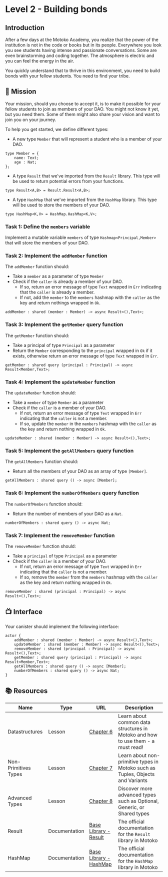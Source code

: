 # Level 2 - Building bonds
## Introduction
After a few days at the Motoko Academy, you realize that the power of the institution is not in the code or books but in its people. Everywhere you look you see students having intense and passionate conversations. Some are even brainstorming and coding together. The atmosphere is electric and you can feel the energy in the air.

You quickly understand that to thrive in this environment, you need to build bonds with your fellow students. You need to find your tribe.

## 🎯 Mission
Your mission, should you choose to accept it, is to make it possible for your fellow students to join as members of your DAO. You might not know it yet, but you need them. Some of them might also share your vision and want to join you on your journey.

To help you get started, we define different types:
- A new type `Member` that will represent a student who is a member of your DAO. 
```motoko
type Member = {
    name: Text;
    age : Nat;
};
```
- A type `Result` that we've imported from the `Result` library. This type will be used to return potential errors from your functions.
``` motoko
type Result<A,B> = Result.Result<A,B>;
```
- A type `HashMap` that we've imported from the `HashMap` library. This type will be used to store the members of your DAO.
```motoko
type HashMap<K,V> = HashMap.HashMap<K,V>;
```

### Task 1: Define the `members` variable
Implement a mutable variable `members` of type `Hashmap<Principal,Member>` that will store the members of your DAO.

### Task 2: Implement the `addMember` function
The `addMember` function should: 
- Take a `member` as a parameter of type `Member`
- Check if the `caller` is already a member of your DAO. 
    - If so, return an error message of type `Text` wrapped in `Err` indicating that the `caller` is already a member.
    - If not, add the `member` to the `members` hashmap with the `caller` as the key and return nothings wrapped in `Ok`.
```motoko
addMember : shared (member : Member) -> async Result<(),Text>;
```
### Task 3: Implement the `getMember` query function
The `getMember` function should:
- Take a principal of type `Principal` as a parameter
- Return the `Member` corresponding to the `principal` wrapped in `Ok` if it exists, otherwise return an error message of type `Text`  wrapped in `Err`.
```motoko 
getMember : shared query (principal : Principal) -> async Result<Member,Text>;
```
### Task 4: Implement the `updateMember` function
The `updateMember` function should:
- Take a `member` of type `Member` as a parameter
- Check if the `caller` is a member of your DAO. 
    - If not, return an error message of type `Text` wrapped in `Err` indicating that the `caller` is not a member.
    - If so, update the `member` in the `members` hashmap with the `caller` as the key and return nothing wrapped in `Ok`.
```motoko
updateMember : shared (member : Member) -> async Result<(),Text>;
```

### Task 5: Implement the `getAllMembers` query function
The `getAllMembers` function should:
- Return all the members of your DAO as an array of type `[Member]`.
```motoko
getAllMembers : shared query () -> async [Member];
```
### Task 6: Implement the `numberOfMembers` query function
The `numberOfMembers` function should:
- Return the number of members of your DAO as a `Nat`.
```motoko
numberOfMembers : shared query () -> async Nat;
```
### Task 7: Implement the `removeMember` function
The `removeMember` function should:
- Take a `principal` of type `Principal` as a parameter
- Check if the `caller` is a member of your DAO. 
    - If not, return an error message of type `Text` wrapped in `Err` indicating that the `caller` is not a member.
    - If so, remove the `member` from the `members` hashmap with the `caller` as the key and return nothing wrapped in `Ok`.
```motoko
removeMember : shared (principal : Principal) -> async Result<(),Text>;
```
## 📺 Interface
Your canister should implement the following interface:

```motoko
actor {
    addMember : shared (member : Member) -> async Result<(),Text>;
    updateMember : shared (member : Member) -> async Result<(),Text>;
    removeMember : shared (principal : Principal) -> async Result<(),Text>;
    getMember : shared query (principal : Principal) -> async Result<Member,Text>;
    getAllMembers : shared query () -> async [Member];
    numberOfMembers : shared query () -> async Nat;
}
```
## 📚 Resources
| Name | Type | URL | Description |
| ---- | ---- | --- | ----------- |
| Datastructures | Lesson | [Chapter 6](https://github.com/motoko-bootcamp/dao-adventure/blob/main/lessons/chapter-6/CHAPTER-6.MD) | Learn about common data structures in Motoko and how to use them - a must read! |
| Non-Primitives Types  | Lesson | [Chapter 7](https://github.com/motoko-bootcamp/dao-adventure/blob/main/lessons/chapter-7/CHAPTER-7.MD) | Learn about non-primitive types in Motoko such as Tuples, Objects and Variants  | 
| Advanced Types  | Lesson | [Chapter 8](https://github.com/motoko-bootcamp/dao-adventure/blob/main/lessons/chapter-8/CHAPTER-8.MD) | Discover more advanced types such as Optional, Generic, or Shared types |
| Result  | Documentation | [Base Library - Result](https://internetcomputer.org/docs/current/motoko/main/base/Result) | The official documentation for the `Result` library in Motoko |
| HashMap  | Documentation | [Base Library - HashMap](https://internetcomputer.org/docs/current/motoko/main/base/HashMap) | The official documentation for the `HashMap` library in Motoko |
